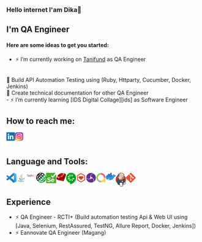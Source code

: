 ### Hello internet I'am Dika🌈

## I'm QA Engineer
#### Here are some ideas to get you started:

- ⚡ I’m currently working on [Tanifund][tanifund] as QA Engineer
<br/>
🍭 Build API Automation Testing using (Ruby, Httparty, Cucumber, Docker, Jenkins)
<br/>
🍭 Create technical documentation for other QA Engineer
<br/>
- ⚡ I’m currently learning [IDS Digital Collage][ids] as Software Engineer

## How to reach me:
[<img align="left" alt="arsoedjono | LinkedIn" width="22px" src="img/linkedin.png" />][linkedin] 
[<img align="left" alt="arsoedjono | Instagram" width="22px" src="img/instagram.png" />][instagram]

<br/><br/>

## Language and Tools:
[<img align="left" alt="Visual Studio Code" width="26px" src="img/vscode.png" />][vscode]
[<img align="left" alt="Visual Studio Code" width="26px" src="img/java.jpg" />][java]
[<img align="left" alt="Visual Studio Code" width="26px" src="img/testng.png" />][testng]
[<img align="left" alt="Visual Studio Code" width="26px" src="img/restassured.png" />][restassured]
[<img align="left" alt="Selenium" width="26px" src="img/selenium.png" />][selenium]
[<img align="left" alt="Ruby" width="26px" src="img/ruby.png" />][ruby]
[<img align="left" alt="Cucumber" width="26px" src="img/cucumber.png" />][cucumber]
[<img align="left" alt="Cucumber" width="26px" src="img/httparty.png" />][httparty]
[<img align="left" alt="Appium" width="26px" src="img/appium.png" />][appium]
[<img align="left" alt="Appium" width="26px" src="img/allure.png" />][allure]
[<img align="left" alt="Appium" width="26px" src="img/docker.png" />][docker]
[<img align="left" alt="Appium" width="26px" src="img/jenkins.png" />][jenkins]
[<img align="left" alt="Git" width="26px" src="img/git.png" />][git]

<br/><br/>

## Experience
- ⚡ QA Engineer - RCTI+ (Build automation testing Api & Web UI using [Java, Selenium, RestAssured, TestNG, Allure Report, Docker, Jenkins])
- ⚡ Eannovate QA Engineer (Magang)


[tanifund]: https://www.tanifund.com
[linkedin]: https://www.linkedin.com/in/fransiskus-andika-setiawan
[instagram]: https://www.instagram.com/dikako.ko
[vscode]: https://code.visualstudio.com/
[git]: https://git-scm.com/
[github]: https://github.com/dikako
[ruby]: https://www.ruby-lang.org/
[appium]: http://appium.io/
[selenium]: https://www.selenium.dev/
[cucumber]: https://cucumber.io/
[java]: https://www.java.com/
[testng]: https://testng.org/doc
[restassured]: https://rest-assured.io/
[httparty]: https://github.com/jnunemaker/httparty
[allure]: http://allure.qatools.ru/
[jenkins]: https://www.jenkins.io/
[docker]: https://www.docker.com/
[ids]: https://ids.ac.id/


